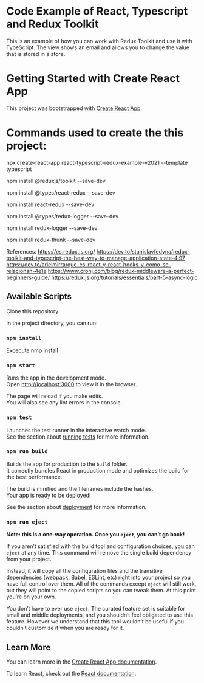 
# Code Example of React, Typescript and Redux Toolkit

This is an example of how you can work with Redux Toolkit and use it with TypeScript. The view shows an email and allows you to change the value that is stored in a store.

# Getting Started with Create React App

This project was bootstrapped with [Create React App](https://github.com/facebook/create-react-app).

# Commands used to create the this project:

npx create-react-app react-typescript-redux-example-v2021 --template typescript

npm install @reduxjs/toolkit --save-dev

npm install @types/react-redux --save-dev

npm install react-redux --save-dev

npm install @types/redux-logger --save-dev

npm install redux-logger --save-dev

npm install redux-thunk --save-dev

References:
https://es.redux.js.org/
https://dev.to/stanislavfedyna/redux-toolkit-and-typescript-the-best-way-to-manage-application-state-4i97
https://dev.to/arielmirra/que-es-react-y-react-hooks-y-como-se-relacionan-4e1e
https://www.cronj.com/blog/redux-middleware-a-perfect-beginners-guide/
https://redux.js.org/tutorials/essentials/part-5-async-logic


## Available Scripts

Clone this repository.

In the project directory, you can run:

### `npm install`

Excecute nmp install

### `npm start`

Runs the app in the development mode.\
Open [http://localhost:3000](http://localhost:3000) to view it in the browser.

The page will reload if you make edits.\
You will also see any lint errors in the console.

### `npm test`

Launches the test runner in the interactive watch mode.\
See the section about [running tests](https://facebook.github.io/create-react-app/docs/running-tests) for more information.

### `npm run build`

Builds the app for production to the `build` folder.\
It correctly bundles React in production mode and optimizes the build for the best performance.

The build is minified and the filenames include the hashes.\
Your app is ready to be deployed!

See the section about [deployment](https://facebook.github.io/create-react-app/docs/deployment) for more information.

### `npm run eject`

**Note: this is a one-way operation. Once you `eject`, you can’t go back!**

If you aren’t satisfied with the build tool and configuration choices, you can `eject` at any time. This command will remove the single build dependency from your project.

Instead, it will copy all the configuration files and the transitive dependencies (webpack, Babel, ESLint, etc) right into your project so you have full control over them. All of the commands except `eject` will still work, but they will point to the copied scripts so you can tweak them. At this point you’re on your own.

You don’t have to ever use `eject`. The curated feature set is suitable for small and middle deployments, and you shouldn’t feel obligated to use this feature. However we understand that this tool wouldn’t be useful if you couldn’t customize it when you are ready for it.

## Learn More

You can learn more in the [Create React App documentation](https://facebook.github.io/create-react-app/docs/getting-started).

To learn React, check out the [React documentation](https://reactjs.org/).

